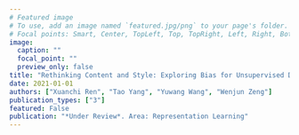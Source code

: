 ```yaml
---
# Featured image
# To use, add an image named `featured.jpg/png` to your page's folder.
# Focal points: Smart, Center, TopLeft, Top, TopRight, Left, Right, BottomLeft, Bottom, BottomRight.
image:
  caption: ""
  focal_point: ""
  preview_only: false
title: "Rethinking Content and Style: Exploring Bias for Unsupervised Disentanglement"
date: 2021-01-01
authors: ["Xuanchi Ren", "Tao Yang", "Yuwang Wang", "Wenjun Zeng"]
publication_types: ["3"]
featured: False
publication: "*Under Review*. Area: Representation Learning"
---
```


